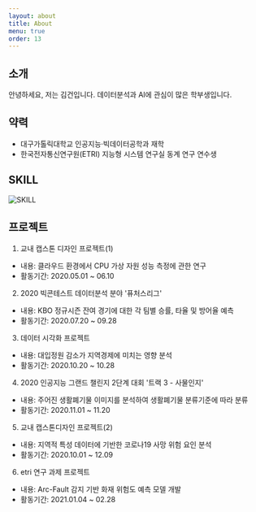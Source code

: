 ```yaml
---
layout: about
title: About
menu: true
order: 13
---
```


## 소개

안녕하세요, 저는 김건입니다. 데이터분석과 AI에 관심이 많은 학부생입니다.

## 약력

- 대구가톨릭대학교 인공지능·빅데이터공학과 재학
- 한국전자통신연구원(ETRI) 지능형 시스템 연구실 동계 연구 연수생

## SKILL
![SKILL](/assets/img/mySkills.jpg)


## 프로젝트

1. 교내 캡스톤 디자인 프로젝트(1)
- 내용: 클라우드 환경에서 CPU 가상 자원 성능 측정에 관한 연구
- 활동기간: 2020.05.01 ~ 06.10

2. 2020 빅콘테스트 데이터분석 분야 '퓨처스리그'
- 내용: KBO 정규시즌 잔여 경기에 대한 각 팀별 승률, 타율 및 방어율 예측
- 활동기간: 2020.07.20 ~ 09.28

3. 데이터 시각화 프로젝트
- 내용: 대입정원 감소가 지역경제에 미치는 영향 분석
- 활동기간: 2020.10.20 ~ 10.28

4. 2020 인공지능 그랜드 챌린지 2단계 대회 '트랙 3 - 사물인지'
- 내용: 주어진 생활폐기물 이미지를 분석하여 생활폐기물 분류기준에 따라 분류
- 활동기간: 2020.11.01 ~ 11.20

5. 교내 캡스톤디자인 프로젝트(2)
- 내용: 지역적 특성 데이터에 기반한 코로나19 사망 위험 요인 분석
- 활동기간: 2020.10.01 ~ 12.09

6. etri 연구 과제 프로젝트
- 내용: Arc-Fault 감지 기반 화재 위험도 예측 모델 개발
- 활동기간: 2021.01.04 ~ 02.28